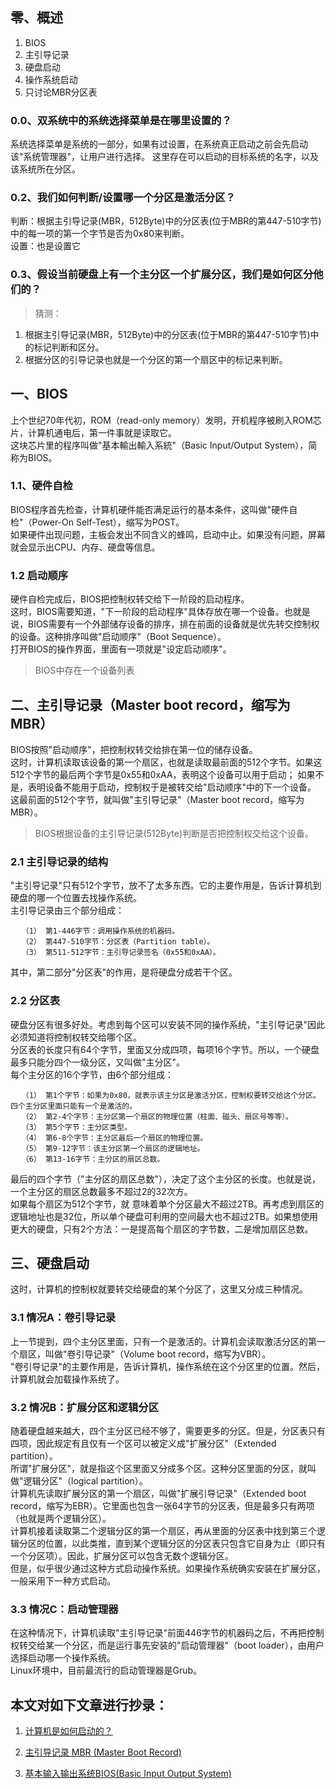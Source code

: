 ## 零、概述
1. BIOS
2. 主引导记录
3. 硬盘启动
4. 操作系统启动
5. 只讨论MBR分区表
### 0.0、双系统中的系统选择菜单是在哪里设置的？
系统选择菜单是系统的一部分，如果有过设置，在系统真正启动之前会先启动该"系统管理器"，让用户进行选择。
这里存在可以启动的目标系统的名字，以及该系统所在分区。
### 0.2、我们如何判断/设置哪一个分区是激活分区？
判断：根据主引导记录(MBR，512Byte)中的分区表(位于MBR的第447-510字节)中的每一项的第一个字节是否为0x80来判断。  
设置：也是设置它
### 0.3、假设当前硬盘上有一个主分区一个扩展分区，我们是如何区分他们的？
>猜测：  

1. 根据主引导记录(MBR，512Byte)中的分区表(位于MBR的第447-510字节)中的标记判断和区分。  
2. 根据分区的引导记录也就是一个分区的第一个扇区中的标记来判断。


## 一、BIOS
上个世纪70年代初，ROM（read-only memory）发明，开机程序被刷入ROM芯片，计算机通电后，第一件事就是读取它。   
这块芯片里的程序叫做"基本輸出輸入系統"（Basic Input/Output System），简称为BIOS。

### 1.1、硬件自检
BIOS程序首先检查，计算机硬件能否满足运行的基本条件，这叫做"硬件自检"（Power-On Self-Test），缩写为POST。  
如果硬件出现问题，主板会发出不同含义的蜂鸣，启动中止。如果没有问题，屏幕就会显示出CPU、内存、硬盘等信息。

### 1.2 启动顺序
硬件自检完成后，BIOS把控制权转交给下一阶段的启动程序。   
这时，BIOS需要知道，"下一阶段的启动程序"具体存放在哪一个设备。也就是说，BIOS需要有一个外部储存设备的排序，排在前面的设备就是优先转交控制权的设备。这种排序叫做"启动顺序"（Boot Sequence）。   
打开BIOS的操作界面，里面有一项就是"设定启动顺序"。  
> BIOS中存在一个设备列表

## 二、主引导记录（Master boot record，缩写为MBR）
BIOS按照"启动顺序"，把控制权转交给排在第一位的储存设备。  
这时，计算机读取该设备的第一个扇区，也就是读取最前面的512个字节。如果这512个字节的最后两个字节是0x55和0xAA，表明这个设备可以用于启动；
如果不是，表明设备不能用于启动，控制权于是被转交给"启动顺序"中的下一个设备。  
这最前面的512个字节，就叫做"主引导记录"（Master boot record，缩写为MBR）。  
>BIOS根据设备的主引导记录(512Byte)判断是否把控制权交给这个设备。

### 2.1 主引导记录的结构
"主引导记录"只有512个字节，放不了太多东西。它的主要作用是，告诉计算机到硬盘的哪一个位置去找操作系统。   
主引导记录由三个部分组成：

    　　（1） 第1-446字节：调用操作系统的机器码。
    　　（2） 第447-510字节：分区表（Partition table）。
    　　（3） 第511-512字节：主引导记录签名（0x55和0xAA）。
其中，第二部分"分区表"的作用，是将硬盘分成若干个区。

### 2.2 分区表
硬盘分区有很多好处。考虑到每个区可以安装不同的操作系统，"主引导记录"因此必须知道将控制权转交给哪个区。  
分区表的长度只有64个字节，里面又分成四项，每项16个字节。所以，一个硬盘最多只能分四个一级分区，又叫做"主分区"。  
每个主分区的16个字节，由6个部分组成：   

    　　（1） 第1个字节：如果为0x80，就表示该主分区是激活分区，控制权要转交给这个分区。四个主分区里面只能有一个是激活的。
    　　（2） 第2-4个字节：主分区第一个扇区的物理位置（柱面、磁头、扇区号等等）。
    　　（3） 第5个字节：主分区类型。
    　　（4） 第6-8个字节：主分区最后一个扇区的物理位置。
    　　（5） 第9-12字节：该主分区第一个扇区的逻辑地址。
    　　（6） 第13-16字节：主分区的扇区总数。
最后的四个字节（"主分区的扇区总数"），决定了这个主分区的长度。也就是说，一个主分区的扇区总数最多不超过2的32次方。  
如果每个扇区为512个字节，就 意味着单个分区最大不超过2TB。再考虑到扇区的逻辑地址也是32位，所以单个硬盘可利用的空间最大也不超过2TB。如果想使用更大的硬盘，只有2个方法：一是提高每个扇区的字节数，二是增加扇区总数。

## 三、硬盘启动
这时，计算机的控制权就要转交给硬盘的某个分区了，这里又分成三种情况。

### 3.1 情况A：卷引导记录
上一节提到，四个主分区里面，只有一个是激活的。计算机会读取激活分区的第一个扇区，叫做"卷引导记录"（Volume boot record，缩写为VBR）。  
"卷引导记录"的主要作用是，告诉计算机，操作系统在这个分区里的位置。然后，计算机就会加载操作系统了。

### 3.2 情况B：扩展分区和逻辑分区
随着硬盘越来越大，四个主分区已经不够了，需要更多的分区。但是，分区表只有四项，因此规定有且仅有一个区可以被定义成"扩展分区"（Extended partition）。  
所谓"扩展分区"，就是指这个区里面又分成多个区。这种分区里面的分区，就叫做"逻辑分区"（logical partition）。  
计算机先读取扩展分区的第一个扇区，叫做"扩展引导记录"（Extended boot record，缩写为EBR）。它里面也包含一张64字节的分区表，但是最多只有两项（也就是两个逻辑分区）。  
计算机接着读取第二个逻辑分区的第一个扇区，再从里面的分区表中找到第三个逻辑分区的位置，以此类推，直到某个逻辑分区的分区表只包含它自身为止（即只有一个分区项）。因此，扩展分区可以包含无数个逻辑分区。  
但是，似乎很少通过这种方式启动操作系统。如果操作系统确实安装在扩展分区，一般采用下一种方式启动。  

### 3.3 情况C：启动管理器
在这种情况下，计算机读取"主引导记录"前面446字节的机器码之后，不再把控制权转交给某一个分区，而是运行事先安装的"启动管理器"（boot loader），由用户选择启动哪一个操作系统。  
Linux环境中，目前最流行的启动管理器是Grub。  



## 本文对如下文章进行抄录：
1. [计算机是如何启动的？](http://www.ruanyifeng.com/blog/2013/02/booting.html)


2. [主引导记录 MBR (Master Boot Record)](https://baike.baidu.com/item/主引导记录/7612638?fr=aladdin&fromid=10473976&fromtitle=mbr)
3. [基本输入输出系统BIOS(Basic Input Output System)](https://baike.baidu.com/item/bios/91424?fr=aladdin)